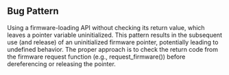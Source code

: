 ## Bug Pattern

Using a firmware-loading API without checking its return value, which leaves a pointer variable uninitialized. This pattern results in the subsequent use (and release) of an uninitialized firmware pointer, potentially leading to undefined behavior. The proper approach is to check the return code from the firmware request function (e.g., request_firmware()) before dereferencing or releasing the pointer.
